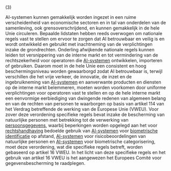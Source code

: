 (3)

AI-systemen kunnen gemakkelijk worden ingezet in een ruime verscheidenheid van economische sectoren en in tal van onderdelen van de samenleving, ook grensoverschrijdend, en kunnen gemakkelijk in de hele Unie circuleren. Bepaalde lidstaten hebben reeds overwogen om nationale regels vast te stellen om ervoor te zorgen dat AI betrouwbaar en veilig is en wordt ontwikkeld en gebruikt met inachtneming van de verplichtingen inzake de grondrechten. Onderling afwijkende nationale regels kunnen leiden tot versnippering van de interne markt en tot vermindering van de rechtszekerheid voor operatoren die [AI-systemen](a3.md#^ai-systeem) ontwikkelen, importeren of gebruiken. Daarom moet in de hele Unie een consistent en hoog beschermingsniveau worden gewaarborgd zodat AI betrouwbaar is, terwijl verschillen die het vrije verkeer, de innovatie, de inzet en de ingebruikneming van [AI-systemen](a3.md#^ai-systeem) en aanverwante producten en diensten op de interne markt belemmeren, moeten worden voorkomen door uniforme verplichtingen voor operatoren vast te stellen en op de hele interne markt een eenvormige eerbiediging van dwingende redenen van algemeen belang en van de rechten van personen te waarborgen op basis van artikel 114 van het Verdrag betreffende de werking van de Europese Unie (VWEU). Voor zover deze verordening specifieke regels bevat inzake de bescherming van natuurlijke personen met betrekking tot de verwerking van [persoonsgegevens](a3.md#^persg), waarbij beperkingen worden opgelegd aan het voor [rechtshandhaving](a3.md#^rh) bedoelde gebruik van [AI-systemen](a3.md#^ai-systeem) voor [biometrische identificatie](a3.md#^bioid) op afstand, [AI-systemen](a3.md#^ai-systeem) voor risicobeoordelingen van natuurlijke personen en [AI-systemen](a3.md#^ai-systeem) voor biometrische categorisering, moet deze verordening, wat die specifieke regels betreft, worden gebaseerd op artikel 16 VWEU. In het licht van deze specifieke regels en het gebruik van artikel 16 VWEU is het aangewezen het Europees Comité voor gegevensbescherming te raadplegen.
